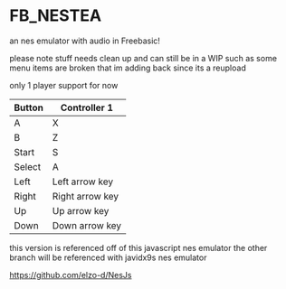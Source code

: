 # FB_NESTEA
an nes emulator with audio in Freebasic!

please note stuff needs clean up and can still be in a WIP
such as some menu items are broken
that im adding back since its a reupload

only 1 player support for now

| Button | Controller 1    | 
| ------ | --------------- | 
| A      | X               | 
| B      | Z               | 
| Start  | S               | 
| Select | A               | 
| Left   | Left arrow key  | 
| Right  | Right arrow key | 
| Up     | Up arrow key    | 
| Down   | Down arrow key  | 





this version is referenced off
of this javascript nes emulator
the other branch will be referenced with
javidx9s nes emulator 
 

https://github.com/elzo-d/NesJs

